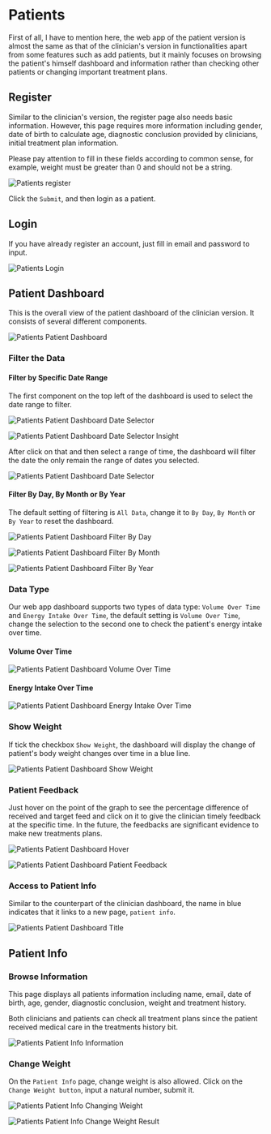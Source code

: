 # Patients

First of all, I have to mention here, the web app of the patient version is almost the same as that of the clinician's version in functionalities apart from some features such as add patients, but it mainly focuses on browsing the patient's himself dashboard and information rather than checking other patients or changing important treatment plans.

## Register

Similar to the clinician's version, the register page also needs basic information. However, this page requires more information including gender, date of birth to calculate age, diagnostic conclusion provided by clinicians, initial treatment plan information.

Please pay attention to fill in these fields according to common sense, for example, weight must be greater than 0 and should not be a string.

![Patients register](img/patients/register.png)

Click the `Submit`, and then login as a patient.

## Login

If you have already register an account, just fill in email and password to input.

![Patients Login](img/patients/login.png)

## Patient Dashboard

This is the overall view of the patient dashboard of the clinician version. It consists of several different components.

![Patients Patient Dashboard](img/patients/patient_dashboard.png)

### Filter the Data

#### Filter by Specific Date Range

The first component on the top left of the dashboard is used to select the date range to filter. 

![Patients Patient Dashboard Date Selector](img/patients/date_range_selector.png)

![Patients Patient Dashboard Date Selector Insight](img/patients/insight.png)

After click on that and then select a range of time, the dashboard will filter the date the only remain the range of dates you selected.

![Patients Patient Dashboard Date Selector](img/patients/select(1).png)

#### Filter By Day, By Month or By Year

The default setting of filtering is `All Data`, change it to `By Day`, `By Month` or `By Year` to reset the dashboard.

![Patients Patient Dashboard Filter By Day](img/patients/filter_by_day.png)

![Patients Patient Dashboard Filter By Month](img/patients/filter_by_month.png)

![Patients Patient Dashboard Filter By Year](img/patients/filter_by_year.png)

### Data Type

Our web app dashboard supports two types of data type: `Volume Over Time` and `Energy Intake Over Time`, the default setting is `Volume Over Time`, change the selection to the second one to check the patient's energy intake over time.

#### Volume Over Time

![Patients Patient Dashboard Volume Over Time](img/patients/volume_over_time.png)

#### Energy Intake Over Time

![Patients Patient Dashboard Energy Intake Over Time](img/patients/energy_intake_over_time.png)

### Show Weight

If tick the checkbox `Show Weight`, the dashboard will display the change of patient's body weight changes over time in a blue line.

![Patients Patient Dashboard Show Weight](img/patients/show_weight.png)

### Patient Feedback

Just hover on the point of the graph to see the percentage difference of received and target feed and click on it to give the clinician timely feedback at the specific time. In the future, the feedbacks are significant evidence to make new treatments plans.

![Patients Patient Dashboard Hover](img/patients/hover.png)

![Patients Patient Dashboard Patient Feedback](img/patients/patient_feedback.png)

### Access to Patient Info

Similar to the counterpart of the clinician dashboard, the name in blue indicates that it links to a new page, `patient info`.  

![Patients Patient Dashboard Title](img/patients/dashboard_title.png)

## Patient Info

### Browse Information

This page displays all patients information including name, email, date of birth, age, gender, diagnostic conclusion, weight and treatment history.

Both clinicians and patients can check all treatment plans since the patient received medical care in the treatments history bit.

![Patients Patient Info Information](img/patients/info.png)

### Change Weight

On the `Patient Info` page, change weight is also allowed. Click on the `Change Weight button`, input a natural number, submit it.

![Patients Patient Info Changing Weight](img/patients/change_weight(1).png)

![Patients Patient Info Change Weight Result](img/patients/change_weight(2).png)